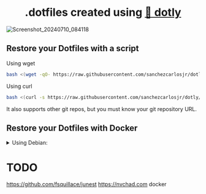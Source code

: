 <h1 align="center">
  .dotfiles created using <a href="https://github.com/CodelyTV/dotly">🌚 dotly</a>
</h1>


![Screenshot_20240710_084118](https://github.com/sanchezcarlosjr/dotfiles/assets/24639141/270da422-17b6-4ab4-8e80-bf1da6190c2f)



## Restore your Dotfiles with a script

Using wget
```bash
bash <(wget -qO- https://raw.githubusercontent.com/sanchezcarlosjr/dotly/HEAD/restorer)
```

Using curl
```bash
bash <(curl -s https://raw.githubusercontent.com/sanchezcarlosjr/dotly/HEAD/restorer)
```

It also supports other git repos, but you must know your git repository URL.

## Restore your Dotfiles with Docker

<details>
<summary>Using Debian:</summary>

```bash
docker run -e TERM -e COLORTERM -w /root -it --rm debian sh -uec '
  apt-get update
  export USER="sanchezcarlosjr"
  apt-get install -y curl build-essential sudo python3 git g++
  su -c bash -c "$(curl -fsSL https://raw.githubusercontent.com/CodelyTV/dotly/HEAD/restorer)"
  su -c zsh'
```
</details>




# TODO
https://github.com/fsquillace/junest
https://nvchad.com
docker
